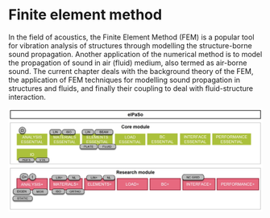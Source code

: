 # Finite element method

In the field of acoustics, the Finite Element Method (FEM) is a popular tool for vibration analysis of structures through modelling the structure-borne sound propagation. Another application of the numerical method is to model the propagation of sound in air (fluid) medium, also termed as air-borne sound. The current chapter deals with the background theory of the FEM, the application of FEM techniques for modelling sound propagation in structures and fluids, and finally their coupling to deal with fluid-structure interaction.

<img src = "../../images/eCore_eResearch_illustration.JPG" width="900px">